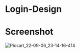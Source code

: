 # Login-Design
# Screenshot
![Picsart_22-09-06_23-14-16-414](https://user-images.githubusercontent.com/112925756/188705623-2bf453b7-d14a-42d2-ba8e-c3c71689b0a4.jpg)
